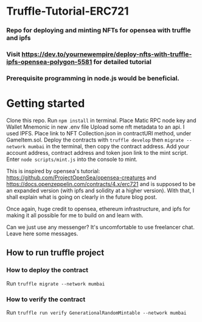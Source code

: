 # Truffle-Tutorial-ERC721
### Repo for deploying and minting NFTs for opensea with truffle and ipfs
### Visit https://dev.to/yournewempire/deploy-nfts-with-truffle-ipfs-opensea-polygon-5581 for detailed tutorial
### Prerequisite programming in node.js would be beneficial.

# Getting started 
Clone this repo. 
Run `npm install` in terminal.
Place Matic RPC node key and Wallet Mnemonic in new .env file
Upload some nft metadata to an api. I used IPFS.
Place link to NFT Collection.json in contractURI method, under GameItem.sol. 
Deploy the contracts with `truffle develop` then `migrate --network mumbai` in the terminal, then copy the contract address.
Add your account address, contract address and token json link to the mint script.
Enter `node scripts/mint.js` into the console to mint.


This is inspired by opensea's tutorial: https://github.com/ProjectOpenSea/opensea-creatures and https://docs.openzeppelin.com/contracts/4.x/erc721
and is supposed to be an expanded version (with ipfs and solidity at a higher version). With that, I shall explain what is going on clearly in the future blog post. 

Once again, huge credit to opensea, ethereum infrastructure, and ipfs for making it all possible for me to build on and learn with.

Can we just use any messenger? It's uncomfortable to use freelancer chat.
Leave here some messages.

## How to run truffle project

### How to deploy the contract
Run `truffle migrate --network mumbai`

### How to verify the contract
Run `truffle run verify GenerationalRandomMintable --network mumbai`